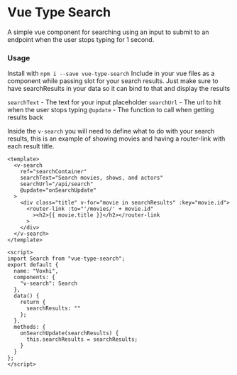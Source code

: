# Vue Type Search

A simple vue component for searching using an input to submit to an endpoint when the user stops typing for 1 second.

### Usage

Install with `npm i --save vue-type-search`
Include in your vue files as a component while passing slot for your search results. Just make sure to have searchResults in your data so it can bind to that and display the results

`searchText` - The text for your input placeholder
`searchUrl` - The url to hit when the user stops typing
`@update` - The function to call when getting results back

Inside the `v-search` you will need to define what to do with your search results, this is an example of showing movies and having a router-link with each result title.

```vue
<template>
  <v-search
    ref="searchContainer"
    searchText="Search movies, shows, and actors"
    searchUrl="/api/search"
    @update="onSearchUpdate"
  >
    <div class="title" v-for="movie in searchResults" :key="movie.id">
      <router-link :to="'/movies/' + movie.id"
        ><h2>{{ movie.title }}</h2></router-link
      >
    </div>
  </v-search>
</template>

<script>
import Search from "vue-type-search";
export default {
  name: "Voxhi",
  components: {
    "v-search": Search
  },
  data() {
    return {
      searchResults: ""
    };
  },
  methods: {
    onSearchUpdate(searchResults) {
      this.searchResults = searchResults;
    }
  }
};
</script>
```
